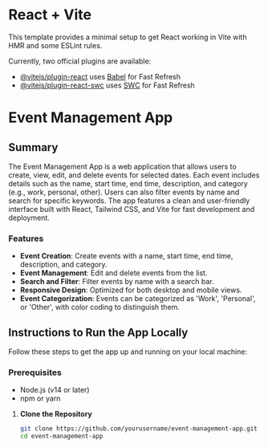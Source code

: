 # React + Vite

This template provides a minimal setup to get React working in Vite with HMR and some ESLint rules.

Currently, two official plugins are available:

- [@vitejs/plugin-react](https://github.com/vitejs/vite-plugin-react/blob/main/packages/plugin-react/README.md) uses [Babel](https://babeljs.io/) for Fast Refresh
- [@vitejs/plugin-react-swc](https://github.com/vitejs/vite-plugin-react-swc) uses [SWC](https://swc.rs/) for Fast Refresh
# Event Management App

## Summary

The Event Management App is a web application that allows users to create, view, edit, and delete events for selected dates. Each event includes details such as the name, start time, end time, description, and category (e.g., work, personal, other). Users can also filter events by name and search for specific keywords. The app features a clean and user-friendly interface built with React, Tailwind CSS, and Vite for fast development and deployment.

### Features
- **Event Creation**: Create events with a name, start time, end time, description, and category.
- **Event Management**: Edit and delete events from the list.
- **Search and Filter**: Filter events by name with a search bar.
- **Responsive Design**: Optimized for both desktop and mobile views.
- **Event Categorization**: Events can be categorized as 'Work', 'Personal', or 'Other', with color coding to distinguish them.

## Instructions to Run the App Locally

Follow these steps to get the app up and running on your local machine:

### Prerequisites
- Node.js (v14 or later)
- npm or yarn


1. **Clone the Repository**
   ```bash
   git clone https://github.com/yourusername/event-management-app.git
   cd event-management-app
